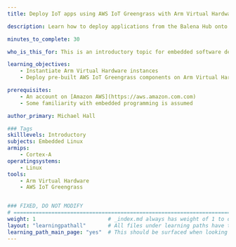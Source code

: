 ```yaml
---
title: Deploy IoT apps using AWS IoT Greengrass with Arm Virtual Hardware

description: Learn how to deploy applications from the Balena Hub onto Arm Virtual Hardware

minutes_to_complete: 30

who_is_this_for: This is an introductory topic for embedded software developers new to AWS IoT Greengrass.

learning_objectives: 
    - Instantiate Arm Virtual Hardware instances
    - Deploy pre-built AWS IoT Greengrass components on Arm Virtual Hardware

prerequisites:
    - An account on [Amazon AWS](https://aws.amazon.com.com)
    - Some familiarity with embedded programming is assumed

author_primary: Michael Hall

### Tags
skilllevels: Introductory
subjects: Embedded Linux
armips:
    - Cortex-A
operatingsystems:
    - Linux
tools:
    - Arm Virtual Hardware
    - AWS IoT Greengrass


### FIXED, DO NOT MODIFY
# ================================================================================
weight: 1                       # _index.md always has weight of 1 to order correctly
layout: "learningpathall"       # All files under learning paths have this same wrapper
learning_path_main_page: "yes"  # This should be surfaced when looking for related content. Only set for _index.md of learning path content.
---
```

